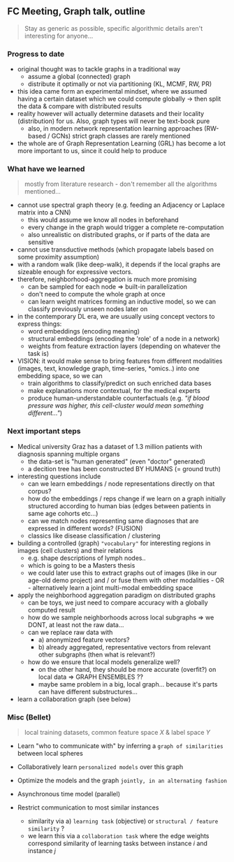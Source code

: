 ## FC Meeting, Graph talk, outline

> Stay as generic as possible, specific algorithmic details aren't interesting for anyone...


### Progress to date

* original thought was to tackle graphs in a traditional way
  - assume a global (connected) graph
  - distribute it optimally or not via partitioning (KL, MCMF, RW, PR)
* this idea came form an experimental mindset, where we assumed having a certain dataset which we could compute globally -> then split the data & compare with distributed results
* reality however will actually determine datasets and their locality (distribution) for us. Also, graph types will never be text-book pure
  - also, in modern network representation learning approaches (RW-based  / GCNs) strict graph classes are rarely mentioned
* the whole are of Graph Representation Learning (GRL) has become a lot more important to us, since it could help to produce 


### What have we learned

> mostly from literature research - don't remember all the algorithms mentioned...

* cannot use spectral graph theory (e.g. feeding an Adjacency or Laplace matrix into a CNN)
  - this would assume we know all nodes in beforehand
  - every change in the graph would trigger a complete re-computation
  - also unrealistic on distributed graphs, or if parts of the data are sensitive
* cannot use transductive methods (which propagate labels based on some proximity assumption)
* with a random walk (like deep-walk), it depends if the local graphs are sizeable enough for expressive vectors. 
* therefore, neighborhood-aggregation is much more promising
  - can be sampled for each node => built-in parallelization
  - don't need to compute the whole graph at once
  - can learn weight matrices forming an inductive model, so we can classify previously unseen nodes later on
* in the contemporary DL era, we are usually using concept vectors to express things:
  - word embeddings (encoding meaning)
  - structural embeddings (encoding the 'role' of a node in a network)
  - weights from feature extraction layers (depending on whatever the task is)
* VISION: it would make sense to bring features from different modalities (images, text, knowledge graph, time-series, *omics..) into one embedding space, so we can
  - train algorithms to classify/predict on such enriched data bases
  - make explanations more contextual, for the medical experts
  - produce human-understandable counterfactuals (e.g. *"if blood pressure was higher, this cell-cluster would mean something different..."*)


### Next important steps

* Medical university Graz has a dataset of 1.3 million patients with diagnosis spanning multiple organs
  - the data-set is "human generated" (even "doctor" generated)
  - a decition tree has been constructed BY HUMANS (= ground truth)
* interesting questions include
  - can we learn embeddings / node representations directly on that corpus?
  - how do the embeddings / reps change if we learn on a graph initially structured according to human bias (edges between patients in same age cohorts etc...)
  - can we match nodes representing same diagnoses that are expressed in different words? (FUSION)
  - classics like disease classification / clustering
* building a controlled (graph) `"vocabulary"` for interesting regions in images (cell clusters) and their relations
  - e.g. shape descriptions of lymph nodes..
  - which is going to be a Masters thesis
  - we could later use this to extract graphs out of images (like in our age-old demo project) and / or fuse them with other modalities - OR - alternatively learn a joint multi-modal embedding space
* apply the neighborhood aggregation paradigm on distributed graphs
  - can be toys, we just need to compare accuracy with a globally computed result
  - how do we sample neighborhoods across local subgraphs => we DONT, at least not the raw data...
  - can we replace raw data with 
    + a) anonymized feature vectors? 
    + b) already aggregated, representative vectors from relevant other subgraphs (then what is relevant?)
  - how do we ensure that local models generalize well?
    + on the other hand, they should be more accurate (overfit?) on local data => GRAPH ENSEMBLES ??
    + maybe same problem in a big, local graph... because it's parts can have different substructures...
* learn a collaboration graph (see below)


### Misc (Bellet)

> local training datasets, common feature space $X$ & label space $Y$

* Learn "who to communicate with" by inferring a `graph of similarities` between local spheres
* Collaboratively learn `personalized models` over this graph
* Optimize the models and the graph `jointly, in an alternating fashion`

* Asynchronous time model (parallel)
* Restrict communication to most similar instances
  - similarity via a) `learning task` (objective) or `structural / feature similarity` ?
  - we learn this via a `collaboration task` where the edge weights correspond similarity of learning tasks between instance $i$ and instance $j$